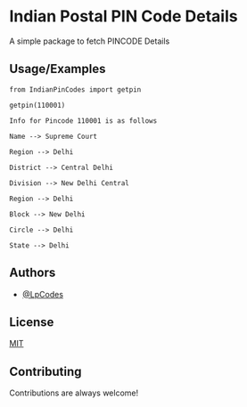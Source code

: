 
# Indian Postal PIN Code Details

A simple package to fetch PINCODE Details

## Usage/Examples

```
from IndianPinCodes import getpin

getpin(110001)

Info for Pincode 110001 is as follows 

Name --> Supreme Court

Region --> Delhi

District --> Central Delhi

Division --> New Delhi Central

Region --> Delhi

Block --> New Delhi

Circle --> Delhi

State --> Delhi

```

## Authors

- [@LpCodes](https://github.com/LpCodes)


## License

[MIT](https://choosealicense.com/licenses/mit/)

## Contributing

Contributions are always welcome!